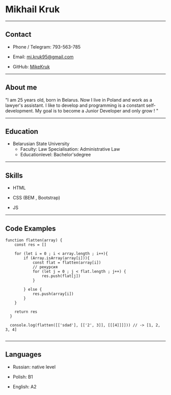 # Mikhail Kruk

---

## Contact

* Phone / Telegram: 793-563-785

* Email: mi.kruk95@gmail.com

* GitHub: [MikeKruk](https://github.com/MikeKruk)

---

## About me

"I am 25 years old, born in Belarus. Now I live in Poland and work as a lawyer's assistant. I like to develop and programming is a constant self-development. My goal is to become a Junior Developer and only grow ! "

---

## Education 

* Belarusian State University 
    * Faculty: Law Specialisation: Administrative Law 
    * Educationlevel: Bachelor'sdegree

---

## Skills

* HTML

* CSS (BEM , Bootstrap)

* JS

---

## Code Examples

```
function flatten(array) {
    const res = []

    for (let i = 0 ; i < array.length ; i++){
        if (Array.isArray(array[i])){
            const flat = flatten(array[i])
            // рекурсия
            for (let j = 0 ; j < flat.length ; j++) {
                res.push(flat[j])
            }

        } else {
            res.push(array[i])
        }
    }

    return res
  }

  console.log(flatten([['sdad'], [['2', 3]], [[[4]]]])) // -> [1, 2, 3, 4]
  
```

---

## Languages 

* Russian: native level 

* Polish: B1

* English: A2

